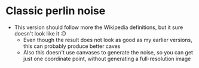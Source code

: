 # Classic perlin noise

- This version should follow more the Wikipedia definitions, but it sure doesn't look like it :D
    - Even though the result does not look as good as my earlier versions, this can probably produce better caves
    - Also this doesn't use canvases to generate the noise, so you can get just one coordinate point, without generating a full-resolution image
